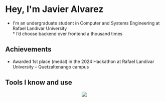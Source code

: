 # Hey, I'm Javier Alvarez
* I'm an undergraduate student in Computer and Systems Engineering at Rafael Landívar University
<br>* I’d choose backend over frontend a thousand times

## Achievements
* Awarded 1st place (medal) in the 2024 Hackathon at Rafael Landívar University – Quetzaltenango campus

## Tools I know and use
<p align="center">
  <a href="https://skillicons.dev">
    <img src="https://skillicons.dev/icons?i=git,github,cs,visualstudio,java,idea,py,pycharm,vscode&perline=3" />
  </a>
</p>
